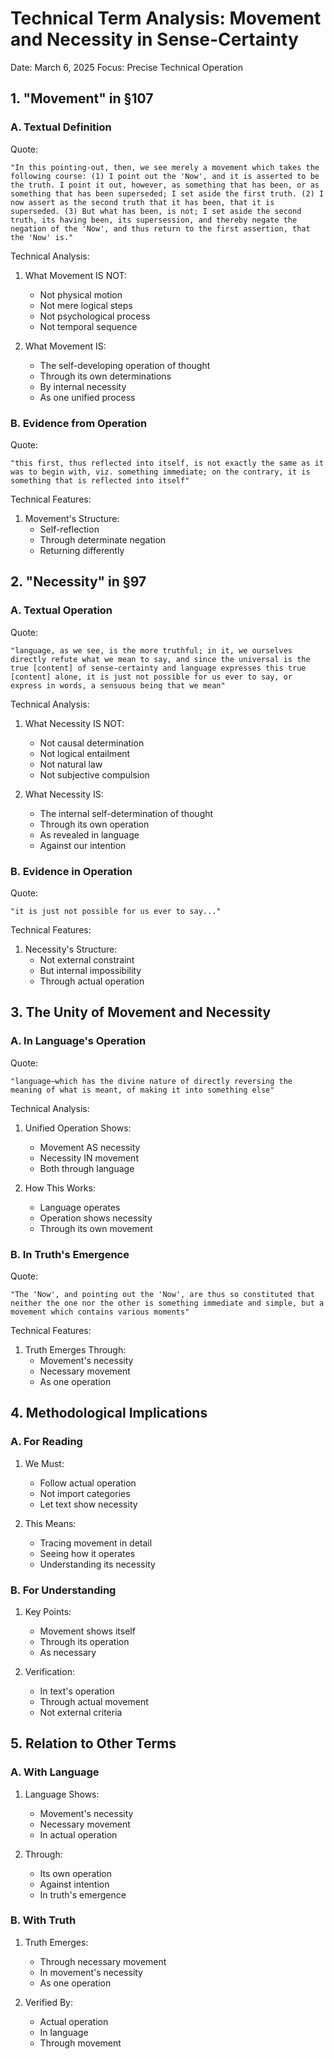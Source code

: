 # Technical Term Analysis: Movement and Necessity in Sense-Certainty
Date: March 6, 2025
Focus: Precise Technical Operation

## 1. "Movement" in §107

### A. Textual Definition
Quote:
```
"In this pointing-out, then, we see merely a movement which takes the following course: (1) I point out the 'Now', and it is asserted to be the truth. I point it out, however, as something that has been, or as something that has been superseded; I set aside the first truth. (2) I now assert as the second truth that it has been, that it is superseded. (3) But what has been, is not; I set aside the second truth, its having been, its supersession, and thereby negate the negation of the 'Now', and thus return to the first assertion, that the 'Now' is."
```

Technical Analysis:
1. What Movement IS NOT:
   - Not physical motion
   - Not mere logical steps
   - Not psychological process
   - Not temporal sequence

2. What Movement IS:
   - The self-developing operation of thought
   - Through its own determinations
   - By internal necessity
   - As one unified process

### B. Evidence from Operation
Quote:
```
"this first, thus reflected into itself, is not exactly the same as it was to begin with, viz. something immediate; on the contrary, it is something that is reflected into itself"
```

Technical Features:
1. Movement's Structure:
   - Self-reflection
   - Through determinate negation
   - Returning differently

## 2. "Necessity" in §97

### A. Textual Operation
Quote:
```
"language, as we see, is the more truthful; in it, we ourselves directly refute what we mean to say, and since the universal is the true [content] of sense-certainty and language expresses this true [content] alone, it is just not possible for us ever to say, or express in words, a sensuous being that we mean"
```

Technical Analysis:
1. What Necessity IS NOT:
   - Not causal determination
   - Not logical entailment
   - Not natural law
   - Not subjective compulsion

2. What Necessity IS:
   - The internal self-determination of thought
   - Through its own operation
   - As revealed in language
   - Against our intention

### B. Evidence in Operation
Quote:
```
"it is just not possible for us ever to say..."
```

Technical Features:
1. Necessity's Structure:
   - Not external constraint
   - But internal impossibility
   - Through actual operation

## 3. The Unity of Movement and Necessity

### A. In Language's Operation
Quote:
```
"language—which has the divine nature of directly reversing the meaning of what is meant, of making it into something else"
```

Technical Analysis:
1. Unified Operation Shows:
   - Movement AS necessity
   - Necessity IN movement
   - Both through language

2. How This Works:
   - Language operates
   - Operation shows necessity
   - Through its own movement

### B. In Truth's Emergence
Quote:
```
"The 'Now', and pointing out the 'Now', are thus so constituted that neither the one nor the other is something immediate and simple, but a movement which contains various moments"
```

Technical Features:
1. Truth Emerges Through:
   - Movement's necessity
   - Necessary movement
   - As one operation

## 4. Methodological Implications

### A. For Reading
1. We Must:
   - Follow actual operation
   - Not import categories
   - Let text show necessity

2. This Means:
   - Tracing movement in detail
   - Seeing how it operates
   - Understanding its necessity

### B. For Understanding
1. Key Points:
   - Movement shows itself
   - Through its operation
   - As necessary

2. Verification:
   - In text's operation
   - Through actual movement
   - Not external criteria

## 5. Relation to Other Terms

### A. With Language
1. Language Shows:
   - Movement's necessity
   - Necessary movement
   - In actual operation

2. Through:
   - Its own operation
   - Against intention
   - In truth's emergence

### B. With Truth
1. Truth Emerges:
   - Through necessary movement
   - In movement's necessity
   - As one operation

2. Verified By:
   - Actual operation
   - In language
   - Through movement
